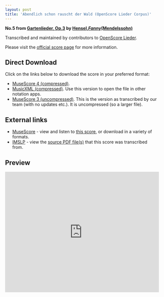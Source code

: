 ```yaml
---
layout: post
title: 'Abendlich schon rauscht der Wald (OpenScore Lieder Corpus)'
---
```


__No.5 from [Gartenlieder, Op.3](https://fourscoreandmore.org/openscore/lieder/Hensel,_Fanny_(Mendelssohn)/Gartenlieder,_Op.3/) by [Hensel,_Fanny_(Mendelssohn)](https://fourscoreandmore.org/openscore/lieder/Hensel,_Fanny_(Mendelssohn))__

Transcribed and maintained by contributors to [OpenScore Lieder].

Please visit the [official score page] for more information.

[official score page]: https://musescore.com/openscore-lieder-corpus/scores/6034473
[OpenScore Lieder]: https://musescore.com/openscore-lieder-corpus

## Direct Download

Click on the links below to download the score in your preferred format:
- [MuseScore 4 (compressed)](https://github.com/openscore/lieder/blob/main/scores/Hensel,_Fanny_(Mendelssohn)/Gartenlieder,_Op.3/5_Abendlich_schon_rauscht_der_Wald/lc6034473.mscz?raw=true).
- [MusicXML (compressed)](https://github.com/openscore/lieder/blob/main/scores/Hensel,_Fanny_(Mendelssohn)/Gartenlieder,_Op.3/5_Abendlich_schon_rauscht_der_Wald/lc6034473.mxl?raw=true). Use this version to open the file in other notation apps.
- [MuseScore 3 (uncompressed)](https://github.com/openscore/lieder/blob/main/scores/Hensel,_Fanny_(Mendelssohn)/Gartenlieder,_Op.3/5_Abendlich_schon_rauscht_der_Wald/lc6034473.mscx?raw=true). This is the version as transcribed by our team (with no updates etc.). It is uncompressed (so a larger file).

## External links

- [MuseScore] - view and listen to [this score][MuseScore], or download in a variety of formats.
- [IMSLP] - view the [source PDF file(s)][IMSLP] that this score was transcribed from.

[MuseScore]: https://musescore.com/score/6034473
[IMSLP]: https://imslp.org/wiki/Special:ReverseLookup/558571

## Preview

<iframe width="100%" height="394" src="https://musescore.com/openscore-lieder-corpus/scores/6034473/embed" frameborder="0" allowfullscreen allow="autoplay; fullscreen"></iframe>
